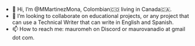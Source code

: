 - 👋 Hi, I’m @MMartinezMona, Colombian🇨🇴 living in Canada🇨🇦.
- 💞️ I’m looking to collaborate on educational projects, or any project that can use a Technical Writer that can write in English and Spanish.
- 📫 How to reach me: mauromeh on Discord or maurovanadio at gmail dot com.

<!---
MMartinezMona/MMartinezMona is a ✨ special ✨ repository because its `README.md` (this file) appears on your GitHub profile.
You can click the Preview link to take a look at your changes.
--->
